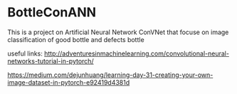# BottleConANN
This is a project on Artificial Neural Network ConVNet that focuse on image classification of good bottle and defects bottle

useful links:  http://adventuresinmachinelearning.com/convolutional-neural-networks-tutorial-in-pytorch/

https://medium.com/dejunhuang/learning-day-31-creating-your-own-image-dataset-in-pytorch-e92419d4381d